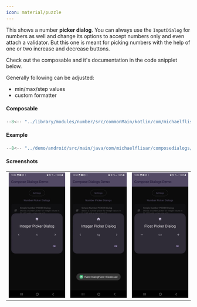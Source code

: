 ```yaml
---
icon: material/puzzle
---
```


This shows a number **picker dialog**. You can always use the `InputDialog` for numbers as well and change its options to accept numbers only and even attach a validator. But this one is meant for picking numbers with the help of one or two increase and decrease buttons.

Check out the composable and it's documentation in the code snipplet below.

Generally following can be adjusted:

* min/max/step values
* custom formatter

#### Composable

```kotlin
--8<-- "../library/modules/number/src/commonMain/kotlin/com/michaelflisar/composedialogs/dialogs/number/DialogNumberPicker.kt:32:77"
```

#### Example

```kotlin
--8<-- "../demo/android/src/main/java/com/michaelflisar/composedialogs/demo/demos/NumberDemos.kt:59:76"
```

#### Screenshots

| | | |
|-|-|-|
| ![Screenshot](../screenshots/dark/demo_number1.jpg) | ![Screenshot](../screenshots/dark/demo_number2.jpg) | ![Screenshot](../screenshots/dark/demo_number3.jpg) |